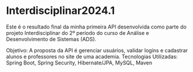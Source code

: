 # Interdisciplinar2024.1


Este é o resultado final da minha primeira API desenvolvida como parte do projeto Interdisciplinar do 2º período do curso de Análise e Desenvolvimento de Sistemas (ADS).

Objetivo: A proposta da API é gerenciar usuários, validar logins e cadastrar alunos e professores no site de uma academia.
Tecnologias Utilizadas: Spring Boot, Spring Security, Hibernate/JPA, MySQL, Maven
